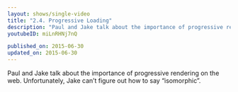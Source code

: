 ```yaml
---
layout: shows/single-video
title: "2.4. Progressive Loading"
description: "Paul and Jake talk about the importance of progressive rendering on the web. Unfortunately, Jake can’t figure out how to say 'isomorphic'."
youtubeID: miLnRHNj7nQ

published_on: 2015-06-30
updated_on: 2015-06-30
---
```


Paul and Jake talk about the importance of progressive rendering on the web. Unfortunately, Jake can’t figure out how to say “isomorphic”.

